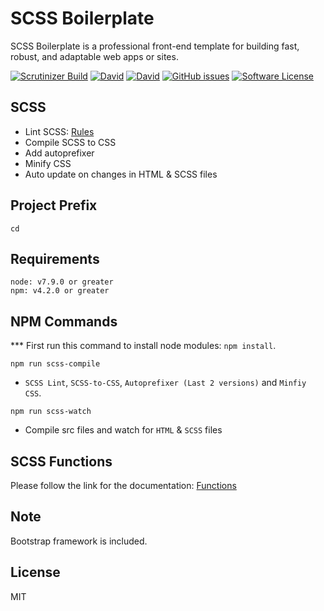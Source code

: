 # SCSS Boilerplate
SCSS Boilerplate is a professional front-end template for building fast, robust, and adaptable web apps or sites.

[![Scrutinizer Build](https://img.shields.io/scrutinizer/build/g/filp/whoops.svg)](https://github.com/imransilvake/SCSS-Boilerplate/)
[![David](https://img.shields.io/david/expressjs/express.svg)](https://github.com/imransilvake/SCSS-Boilerplate)
[![David](https://img.shields.io/david/dev/expressjs/express.svg)](https://github.com/imransilvake/SCSS-Boilerplate)
[![GitHub issues](https://img.shields.io/github/issues/imransilvake/SCSS-Boilerplate.svg)](https://github.com/imransilvake/SCSS-Boilerplate/issues)
[![Software License](https://img.shields.io/badge/license-MIT-blue.svg)](LICENSE)


## SCSS
  - Lint SCSS: [Rules](https://stylelint.io/user-guide/rules/)
  - Compile SCSS to CSS
  - Add autoprefixer
  - Minify CSS
  - Auto update on changes in HTML & SCSS files


## Project Prefix
`cd`


## Requirements
```
node: v7.9.0 or greater
npm: v4.2.0 or greater
```

## NPM Commands
*** First run this command to install node modules: `npm install`.

`npm run scss-compile`
  - `SCSS Lint`, `SCSS-to-CSS`, `Autoprefixer (Last 2 versions)` and `Minfiy CSS`.

`npm run scss-watch`
  - Compile src files and watch for `HTML` & `SCSS` files


## SCSS Functions
Please follow the link for the documentation: [Functions](#)


## Note
Bootstrap framework is included.


## License
MIT
